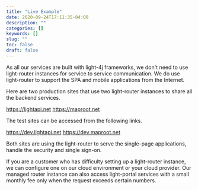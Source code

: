 ```yaml
---
title: "Live Example"
date: 2020-09-24T17:11:35-04:00
description: ""
categories: []
keywords: []
slug: ""
toc: false
draft: false
---
```


As all our services are built with light-4j frameworks, we don't need to use light-router instances for service to service communication. We do use light-router to support the SPA and mobile applications from the Internet. 

Here are two production sites that use two light-router instances to share all the backend services. 

https://lightapi.net
https://maproot.net

The test sites can be accessed from the following links.

https://dev.lightapi.net
https://dev.maproot.net


Both sites are using the light-router to serve the single-page applications, handle the security and single sign-on. 

If you are a customer who has difficulty setting up a light-router instance, we can configure one on our cloud environment or your cloud provider. Our managed router instance can also access light-portal services with a small monthly fee only when the request exceeds certain numbers.

